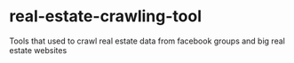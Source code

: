 # real-estate-crawling-tool
Tools that used to crawl real estate data from facebook groups and big real estate websites
